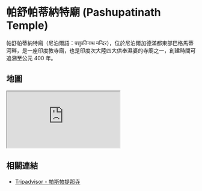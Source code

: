 # 帕舒帕蒂納特廟 (Pashupatinath Temple)

帕舒帕蒂納特廟（尼泊爾語：पशुपतिनाथ मन्दिर），位於尼泊爾加德滿都東部巴格馬蒂河畔，是一座印度教寺廟，也是印度次大陸四大供奉濕婆的寺廟之一，創建時間可追溯至公元 400 年。

## 地圖

<iframe src="https://www.google.com/maps/embed?pb=!1m18!1m12!1m3!1d3822.9090883822482!2d85.34614635136649!3d27.711333231497928!2m3!1f0!2f0!3f0!3m2!1i1024!2i768!4f13.1!3m3!1m2!1s0x39eb191aaaaaaaab%3A0x424c7d0a60df9091!2sPashupatinath%20Temple!5e0!3m2!1sen!2stw!4v1690718177318!5m2!1sen!2stw" allowfullscreen="" loading="lazy" referrerpolicy="no-referrer-when-downgrade"></iframe>

## 相關連結

- [Tripadvisor - 帕斯帕提那寺](https://www.tripadvisor.com.tw/Attraction_Review-g293890-d310712-Reviews-Pashupatinath_Temple-Kathmandu_Kathmandu_Valley_Bagmati_Zone_Central_Region.html)

